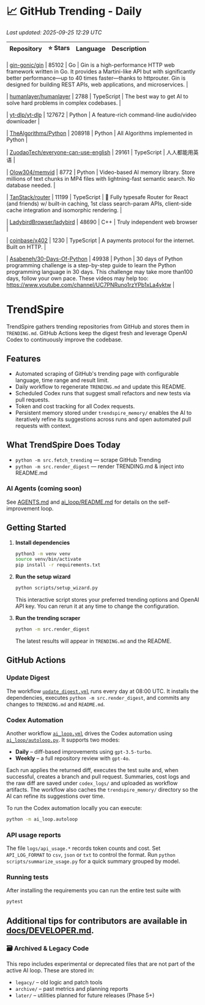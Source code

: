 <!-- TRENDING_START -->
# 📈 GitHub Trending - Daily

_Last updated: 2025-09-25 12:29 UTC_

| Repository | ⭐ Stars | Language | Description |
|------------|--------:|----------|-------------|

| [gin-gonic/gin](https://github.com/gin-gonic/gin) | 85102 | Go | Gin is a high-performance HTTP web framework written in Go. It provides a Martini-like API but with significantly better performance—up to 40 times faster—thanks to httprouter. Gin is designed for building REST APIs, web applications, and microservices. |

| [humanlayer/humanlayer](https://github.com/humanlayer/humanlayer) | 2788 | TypeScript | The best way to get AI to solve hard problems in complex codebases. |

| [yt-dlp/yt-dlp](https://github.com/yt-dlp/yt-dlp) | 127672 | Python | A feature-rich command-line audio/video downloader |

| [TheAlgorithms/Python](https://github.com/TheAlgorithms/Python) | 208918 | Python | All Algorithms implemented in Python |

| [ZuodaoTech/everyone-can-use-english](https://github.com/ZuodaoTech/everyone-can-use-english) | 29161 | TypeScript | 人人都能用英语 |

| [Olow304/memvid](https://github.com/Olow304/memvid) | 8772 | Python | Video-based AI memory library. Store millions of text chunks in MP4 files with lightning-fast semantic search. No database needed. |

| [TanStack/router](https://github.com/TanStack/router) | 11199 | TypeScript | 🤖 Fully typesafe Router for React (and friends) w/ built-in caching, 1st class search-param APIs, client-side cache integration and isomorphic rendering. |

| [LadybirdBrowser/ladybird](https://github.com/LadybirdBrowser/ladybird) | 48690 | C++ | Truly independent web browser |

| [coinbase/x402](https://github.com/coinbase/x402) | 1230 | TypeScript | A payments protocol for the internet. Built on HTTP. |

| [Asabeneh/30-Days-Of-Python](https://github.com/Asabeneh/30-Days-Of-Python) | 49938 | Python | 30 days of Python programming challenge is a step-by-step guide to learn the Python programming language in 30 days. This challenge may take more than100 days, follow your own pace. These videos may help too: https://www.youtube.com/channel/UC7PNRuno1rzYPb1xLa4yktw |
<!-- TRENDING_END -->

# TrendSpire

TrendSpire gathers trending repositories from GitHub and stores them in `TRENDING.md`. GitHub Actions keep the digest fresh and leverage OpenAI Codex to continuously improve the codebase.

## Features

- Automated scraping of GitHub's trending page with configurable language, time range and result limit.
- Daily workflow to regenerate `TRENDING.md` and update this README.
- Scheduled Codex runs that suggest small refactors and new tests via pull requests.
- Token and cost tracking for all Codex requests.
- Persistent memory stored under `trendspire_memory/` enables the AI to
  iteratively refine its suggestions across runs and open automated pull
  requests with context.

## What TrendSpire Does Today

- `python -m src.fetch_trending` — scrape GitHub Trending
- `python -m src.render_digest` — render TRENDING.md & inject into README.md

### AI Agents (coming soon)
See [AGENTS.md](./AGENTS.md) and [ai_loop/README.md](./ai_loop/README.md) for details on the self-improvement loop.

## Getting Started

1. **Install dependencies**
   ```bash
   python3 -m venv venv
   source venv/bin/activate
   pip install -r requirements.txt
   ```

2. **Run the setup wizard**
   ```bash
   python scripts/setup_wizard.py
   ```
   This interactive script stores your preferred trending options and OpenAI API key.
   You can rerun it at any time to change the configuration.

3. **Run the trending scraper**
   ```bash
   python -m src.render_digest
   ```
   The latest results will appear in `TRENDING.md` and the README.


## GitHub Actions

### Update Digest

The workflow [`update_digest.yml`](.github/workflows/update_digest.yml) runs every day at 08:00 UTC. It installs the dependencies, executes `python -m src.render_digest`, and commits any changes to `TRENDING.md` and `README.md`.

### Codex Automation

Another workflow [`ai_loop.yml`](.github/workflows/ai_loop.yml) drives the Codex automation using [`ai_loop/autoloop.py`](ai_loop/autoloop.py). It supports two modes:

- **Daily** – diff-based improvements using `gpt-3.5-turbo`.
- **Weekly** – a full repository review with `gpt-4o`.

Each run applies the returned diff, executes the test suite and, when successful, creates a branch and pull request. Summaries, cost logs and the raw diff are saved under `codex_logs/` and uploaded as workflow artifacts. The workflow also caches the `trendspire_memory/` directory so the AI can refine its suggestions over time.

To run the Codex automation locally you can execute:

```bash
python -m ai_loop.autoloop
```

### API usage reports

The file `logs/api_usage.*` records token counts and cost. Set `API_LOG_FORMAT`
to `csv`, `json` or `txt` to control the format. Run `python
scripts/summarize_usage.py` for a quick summary grouped by model.

### Running tests

After installing the requirements you can run the entire test suite with

```bash
pytest
```

Additional tips for contributors are available in
[docs/DEVELOPER.md](docs/DEVELOPER.md).
---

### 🗃 Archived & Legacy Code

This repo includes experimental or deprecated files that are not part of the active AI loop. These are stored in:

- `legacy/` – old logic and patch tools
- `archive/` – past metrics and planning reports
- `later/` – utilities planned for future releases (Phase 5+)
